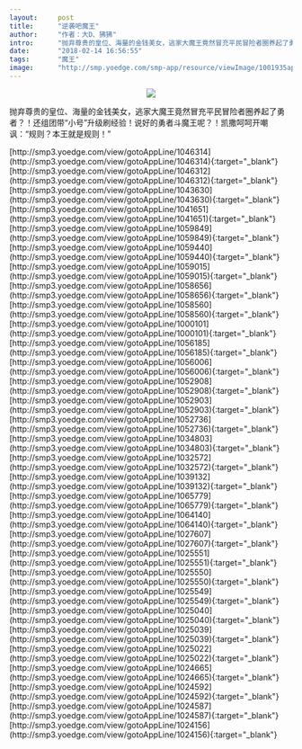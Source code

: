 ```yaml
---
layout:     post
title:      "逆袭吧魔王"
author:     "作者：大D、狒狒"
intro:      "抛弃尊贵的皇位、海量的金钱美女，逃家大魔王竟然冒充平民冒险者圈养起了勇者？！还组团带“小号”升级刷经验！说好的勇者斗魔王呢？！凯撒呵呵开嘲讽：“规则？本王就是规则！”"
date:       "2018-02-14 16:56:55"
tags:       "魔王"
image:      "http://smp.yoedge.com/smp-app/resource/viewImage/1001935appline.png"
---
```

<div style="text-align: center">
<p><img src="http://smp.yoedge.com/smp-app/resource/viewImage/1001935appline.png"/></p>
</div>
<p class="post-meta">
<span>抛弃尊贵的皇位、海量的金钱美女，逃家大魔王竟然冒充平民冒险者圈养起了勇者？！还组团带“小号”升级刷经验！说好的勇者斗魔王呢？！凯撒呵呵开嘲讽：“规则？本王就是规则！”</span>
</p>
[http://smp3.yoedge.com/view/gotoAppLine/1046314](http://smp3.yoedge.com/view/gotoAppLine/1046314){:target="_blank"}
[http://smp3.yoedge.com/view/gotoAppLine/1046312](http://smp3.yoedge.com/view/gotoAppLine/1046312){:target="_blank"}
[http://smp3.yoedge.com/view/gotoAppLine/1043630](http://smp3.yoedge.com/view/gotoAppLine/1043630){:target="_blank"}
[http://smp3.yoedge.com/view/gotoAppLine/1041651](http://smp3.yoedge.com/view/gotoAppLine/1041651){:target="_blank"}
[http://smp3.yoedge.com/view/gotoAppLine/1059849](http://smp3.yoedge.com/view/gotoAppLine/1059849){:target="_blank"}
[http://smp3.yoedge.com/view/gotoAppLine/1059440](http://smp3.yoedge.com/view/gotoAppLine/1059440){:target="_blank"}
[http://smp3.yoedge.com/view/gotoAppLine/1059015](http://smp3.yoedge.com/view/gotoAppLine/1059015){:target="_blank"}
[http://smp3.yoedge.com/view/gotoAppLine/1058656](http://smp3.yoedge.com/view/gotoAppLine/1058656){:target="_blank"}
[http://smp3.yoedge.com/view/gotoAppLine/1058560](http://smp3.yoedge.com/view/gotoAppLine/1058560){:target="_blank"}
[http://smp3.yoedge.com/view/gotoAppLine/1000101](http://smp3.yoedge.com/view/gotoAppLine/1000101){:target="_blank"}
[http://smp3.yoedge.com/view/gotoAppLine/1056185](http://smp3.yoedge.com/view/gotoAppLine/1056185){:target="_blank"}
[http://smp3.yoedge.com/view/gotoAppLine/1056006](http://smp3.yoedge.com/view/gotoAppLine/1056006){:target="_blank"}
[http://smp3.yoedge.com/view/gotoAppLine/1052908](http://smp3.yoedge.com/view/gotoAppLine/1052908){:target="_blank"}
[http://smp3.yoedge.com/view/gotoAppLine/1052903](http://smp3.yoedge.com/view/gotoAppLine/1052903){:target="_blank"}
[http://smp3.yoedge.com/view/gotoAppLine/1052736](http://smp3.yoedge.com/view/gotoAppLine/1052736){:target="_blank"}
[http://smp3.yoedge.com/view/gotoAppLine/1034803](http://smp3.yoedge.com/view/gotoAppLine/1034803){:target="_blank"}
[http://smp3.yoedge.com/view/gotoAppLine/1032572](http://smp3.yoedge.com/view/gotoAppLine/1032572){:target="_blank"}
[http://smp3.yoedge.com/view/gotoAppLine/1039132](http://smp3.yoedge.com/view/gotoAppLine/1039132){:target="_blank"}
[http://smp3.yoedge.com/view/gotoAppLine/1065779](http://smp3.yoedge.com/view/gotoAppLine/1065779){:target="_blank"}
[http://smp3.yoedge.com/view/gotoAppLine/1064140](http://smp3.yoedge.com/view/gotoAppLine/1064140){:target="_blank"}
[http://smp3.yoedge.com/view/gotoAppLine/1027607](http://smp3.yoedge.com/view/gotoAppLine/1027607){:target="_blank"}
[http://smp3.yoedge.com/view/gotoAppLine/1025551](http://smp3.yoedge.com/view/gotoAppLine/1025551){:target="_blank"}
[http://smp3.yoedge.com/view/gotoAppLine/1025550](http://smp3.yoedge.com/view/gotoAppLine/1025550){:target="_blank"}
[http://smp3.yoedge.com/view/gotoAppLine/1025549](http://smp3.yoedge.com/view/gotoAppLine/1025549){:target="_blank"}
[http://smp3.yoedge.com/view/gotoAppLine/1025040](http://smp3.yoedge.com/view/gotoAppLine/1025040){:target="_blank"}
[http://smp3.yoedge.com/view/gotoAppLine/1025039](http://smp3.yoedge.com/view/gotoAppLine/1025039){:target="_blank"}
[http://smp3.yoedge.com/view/gotoAppLine/1025022](http://smp3.yoedge.com/view/gotoAppLine/1025022){:target="_blank"}
[http://smp3.yoedge.com/view/gotoAppLine/1024665](http://smp3.yoedge.com/view/gotoAppLine/1024665){:target="_blank"}
[http://smp3.yoedge.com/view/gotoAppLine/1024592](http://smp3.yoedge.com/view/gotoAppLine/1024592){:target="_blank"}
[http://smp3.yoedge.com/view/gotoAppLine/1024587](http://smp3.yoedge.com/view/gotoAppLine/1024587){:target="_blank"}
[http://smp3.yoedge.com/view/gotoAppLine/1024156](http://smp3.yoedge.com/view/gotoAppLine/1024156){:target="_blank"}


